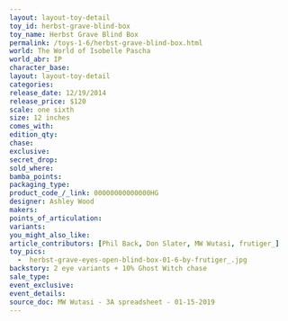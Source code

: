 ```yaml
---
layout: layout-toy-detail 
toy_id: herbst-grave-blind-box
toy_name: Herbst Grave Blind Box
permalink: /toys-1-6/herbst-grave-blind-box.html
world: The World of Isobelle Pascha
world_abr: IP
character_base: 
layout: layout-toy-detail
categories: 
release_date: 12/19/2014
release_price: $120 
scale: one sixth
size: 12 inches
comes_with: 
edition_qty: 
chase: 
exclusive: 
secret_drop: 
sold_where: 
bamba_points: 
packaging_type: 
product_code_/_link: 00000000000000HG
designer: Ashley Wood
makers: 
points_of_articulation: 
variants: 
you_might_also_like: 
article_contributors: [Phil Back, Don Slater, MW Wutasi, frutiger_]
toy_pics: 
  -  herbst-grave-eyes-open-blind-box-01-6-by-frutiger_.jpg
backstory: 2 eye variants + 10% Ghost Witch chase
sale_type: 
event_exclusive: 
event_details: 
source_doc: MW Wutasi - 3A spreadsheet - 01-15-2019
---
```


